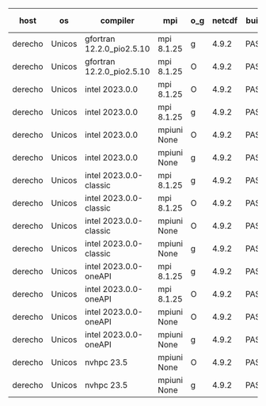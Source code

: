 

| host     | os       | compiler                              | mpi                      | o_g        | netcdf        | build       | u_pass          | u_fail          | s_pass            | s_fail            | e_pass             | e_fail             | nuopc_pass       | nuopc_fail       | artifacts link          |
|----------|----------|---------------------------------------|--------------------------|------------|---------------|-------------|-----------------|-----------------|-------------------|-------------------|--------------------|--------------------|------------------|------------------|-------------------------|
| derecho | Unicos | gfortran 12.2.0_pio2.5.10 | mpi 8.1.25  | g | 4.9.2  | PASS | 14080 | 0 | 49 | 0 | 81 | 0 | 47 | 0 | <a href="https://github.com/esmf-org/esmf-test-artifacts/tree/5dadf316f3dfc61d45a9eb2d43d213ea87dc002b/feature_devList/gfortran/12.2.0_pio2.5.10/g/mpi/8.1.25" target="_blank">5dadf31</a> | 
| derecho | Unicos | gfortran 12.2.0_pio2.5.10 | mpi 8.1.25  | O | 4.9.2  | PASS | 14080 | 0 | 49 | 0 | 81 | 0 | 47 | 0 | <a href="https://github.com/esmf-org/esmf-test-artifacts/tree/f9ef86d9fd17536b7e1a1314435f144163da171a/feature_devList/gfortran/12.2.0_pio2.5.10/O/mpi/8.1.25" target="_blank">f9ef86d</a> | 
| derecho | Unicos | intel 2023.0.0 | mpi 8.1.25  | O | 4.9.2  | PASS | 14080 | 0 | 49 | 0 | 81 | 0 | 47 | 0 | <a href="https://github.com/esmf-org/esmf-test-artifacts/tree/a0ccfd09f5d6ac3a6d09e2fb4e21f585852a2802/feature_devList/intel/2023.0.0/O/mpi/8.1.25" target="_blank">a0ccfd0</a> | 
| derecho | Unicos | intel 2023.0.0 | mpi 8.1.25  | g | 4.9.2  | PASS | 14080 | 0 | 49 | 0 | 81 | 0 | 47 | 0 | <a href="https://github.com/esmf-org/esmf-test-artifacts/tree/5cba0a82c52cfed291a0979f3b705aeffbf8c72e/feature_devList/intel/2023.0.0/g/mpi/8.1.25" target="_blank">5cba0a8</a> | 
| derecho | Unicos | intel 2023.0.0 | mpiuni None  | O | 4.9.2  | PASS | 12423 | 0 | 8 | 0 | 44 | 0 | None | None | <a href="https://github.com/esmf-org/esmf-test-artifacts/tree/f93761145b5f7329ba2c35fe4e0aa35ecd8a3ba5/feature_devList/intel/2023.0.0/O/mpiuni/None" target="_blank">f937611</a> | 
| derecho | Unicos | intel 2023.0.0 | mpiuni None  | g | 4.9.2  | PASS | 12423 | 0 | 8 | 0 | 44 | 0 | None | None | <a href="https://github.com/esmf-org/esmf-test-artifacts/tree/6c24b8558da7710d36423a1932e418b376fc3027/feature_devList/intel/2023.0.0/g/mpiuni/None" target="_blank">6c24b85</a> | 
| derecho | Unicos | intel 2023.0.0-classic | mpi 8.1.25  | g | 4.9.2  | PASS | None | None | None | None | None | None | None | None | <a href="https://github.com/esmf-org/esmf-test-artifacts/tree/614722338d5e5af3424b1a1812baa4c9dd66d84c/feature_devList/intel/2023.0.0-classic/g/mpi/8.1.25" target="_blank">6147223</a> | 
| derecho | Unicos | intel 2023.0.0-classic | mpi 8.1.25  | O | 4.9.2  | PASS | None | None | None | None | None | None | None | None | <a href="https://github.com/esmf-org/esmf-test-artifacts/tree/7569edf086d7f37a59099be68f113322f320b22f/feature_devList/intel/2023.0.0-classic/O/mpi/8.1.25" target="_blank">7569edf</a> | 
| derecho | Unicos | intel 2023.0.0-classic | mpiuni None  | O | 4.9.2  | PASS | 12423 | 0 | 8 | 0 | 44 | 0 | None | None | <a href="https://github.com/esmf-org/esmf-test-artifacts/tree/f21221d963385bffa5ad98c2557d142bcbccc12b/feature_devList/intel/2023.0.0-classic/O/mpiuni/None" target="_blank">f21221d</a> | 
| derecho | Unicos | intel 2023.0.0-classic | mpiuni None  | g | 4.9.2  | PASS | 12423 | 0 | 8 | 0 | 44 | 0 | None | None | <a href="https://github.com/esmf-org/esmf-test-artifacts/tree/4ea25a05901bd39c867e8bea23dcccf8bb1ca451/feature_devList/intel/2023.0.0-classic/g/mpiuni/None" target="_blank">4ea25a0</a> | 
| derecho | Unicos | intel 2023.0.0-oneAPI | mpi 8.1.25  | g | 4.9.2  | PASS | None | None | None | None | None | None | None | None | <a href="https://github.com/esmf-org/esmf-test-artifacts/tree/b3b691f0d1f0290a1b27191f517f406503ba7fd3/feature_devList/intel/2023.0.0-oneAPI/g/mpi/8.1.25" target="_blank">b3b691f</a> | 
| derecho | Unicos | intel 2023.0.0-oneAPI | mpi 8.1.25  | O | 4.9.2  | PASS | None | None | None | None | None | None | None | None | <a href="https://github.com/esmf-org/esmf-test-artifacts/tree/fe5d0e4fde561536a49a5346c0ce77dcf29b4db3/feature_devList/intel/2023.0.0-oneAPI/O/mpi/8.1.25" target="_blank">fe5d0e4</a> | 
| derecho | Unicos | intel 2023.0.0-oneAPI | mpiuni None  | O | 4.9.2  | PASS | 12423 | 0 | 8 | 0 | 44 | 0 | None | None | <a href="https://github.com/esmf-org/esmf-test-artifacts/tree/210c14d8499fce1aba4cf94d1cfa91d0a4453b52/feature_devList/intel/2023.0.0-oneAPI/O/mpiuni/None" target="_blank">210c14d</a> | 
| derecho | Unicos | intel 2023.0.0-oneAPI | mpiuni None  | g | 4.9.2  | PASS | 12423 | 0 | 8 | 0 | 44 | 0 | None | None | <a href="https://github.com/esmf-org/esmf-test-artifacts/tree/fdaa015ffddbf5448ca73cd831ffc9ef45600455/feature_devList/intel/2023.0.0-oneAPI/g/mpiuni/None" target="_blank">fdaa015</a> | 
| derecho | Unicos | nvhpc 23.5 | mpiuni None  | O | 4.9.2  | PASS | None | None | None | None | None | None | None | None | <a href="https://github.com/esmf-org/esmf-test-artifacts/tree/7b8c6451a70b0571e9daf3bb6412c832df179f8b/feature_devList/nvhpc/23.5/O/mpiuni/None" target="_blank">7b8c645</a> | 
| derecho | Unicos | nvhpc 23.5 | mpiuni None  | g | 4.9.2  | PASS | None | None | None | None | None | None | None | None | <a href="https://github.com/esmf-org/esmf-test-artifacts/tree/c1cb355b7e0ca3ce5fa1488d6977be2cef6e3df1/feature_devList/nvhpc/23.5/g/mpiuni/None" target="_blank">c1cb355</a> | 
